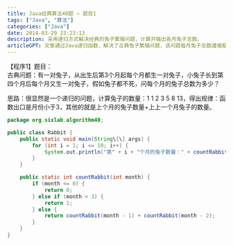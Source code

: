 ```yaml
---
title: Java经典算法40题 – 题目1
tags: ["Java", "算法"]
categories: ["Java"]
date: 2014-03-29 23:23:13
description: 采用递归方式解决经典的兔子繁殖问题，计算并输出各月兔子总数。
articleGPT: 文章通过Java递归函数，解决了古典兔子繁殖问题，该问题每月兔子总数遵循斐波那契数列规律。
---
```


【程序1】题目：  
古典问题：有一对兔子，从出生后第3个月起每个月都生一对兔子，小兔子长到第四个月后每个月又生一对兔子，假如兔子都不死，问每个月的兔子总数为多少？  
  
思路：很显然是一个递归的问题，计算兔子的数量：1 1 2 3 5 8
13，得出规律：函数出口是月份小于3，其他的就是上个月的兔子数量+上上一个月兔子的数量。

```Java
package org.sixlab.algorithm40;

public class Rabbit {
    public static void main(String\[\] args) {
        for (int i = 1; i <= 10; i++) {
            System.out.println("第" + i + "个月的兔子数量：" + countRabbit(i));
        }
    }

    public static int countRabbit(int month) {
        if (month <= 0) {
            return 0;
        } else if (month < 3) {
            return 1;
        } else {
            return countRabbit(month - 1) + countRabbit(month - 2);
        }
    }
}
```

